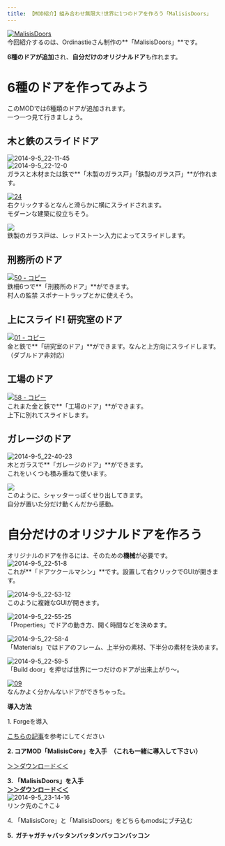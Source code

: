 ```yaml
---
title: 【MOD紹介】組み合わせ無限大!世界に1つのドアを作ろう「MalisisDoors」
---
```


[![MalisisDoors](https://cdn-ak.f.st-hatena.com/images/fotolife/s/sasigume/20210208/20210208141107.png)](#5/a/5a987635.png "MalisisDoors")  
今回紹介するのは、Ordinastieさん制作の**「MalisisDoors」**です。

**6種のドアが追加**され、**自分だけのオリジナルドア**も作れます。

# 6種のドアを作ってみよう

このMODでは6種類のドアが追加されます。  
一つ一つ見て行きましょう。

## 木と鉄のスライドドア

![2014-9-5_22-11-45](https://cdn-ak.f.st-hatena.com/images/fotolife/s/sasigume/20210208/20210208142018.jpg)  
![2014-9-5_22-12-0](https://cdn-ak.f.st-hatena.com/images/fotolife/s/sasigume/20210208/20210208155317.jpg)  
ガラスと木材または鉄で**「木製のガラス戸」「鉄製のガラス戸」**が作れます。

[![24](https://cdn-ak.f.st-hatena.com/images/fotolife/s/sasigume/20210208/20210208154918.png)](#b/5/b5838949.png "24")  
右クリックするとなんと滑らかに横にスライドされます。  
モダーンな建築に役立ちそう。

![](https://cdn-ak.f.st-hatena.com/images/fotolife/s/sasigume/20210208/20210208074742.gif)  
鉄製のガラス戸は、レッドストーン入力によってスライドします。

## 刑務所のドア

[![50 - コピー](https://cdn-ak.f.st-hatena.com/images/fotolife/s/sasigume/20210208/20210208140028.png)](#4/f/4f48a203.png "50 - コピー")  
鉄柵6つで**「刑務所のドア」**ができます。  
村人の監禁 スポナートラップとかに使えそう。

## 上にスライド! 研究室のドア

[![01 - コピー](https://cdn-ak.f.st-hatena.com/images/fotolife/s/sasigume/20210208/20210208162331.png)](#d/8/d846d71c.png "01 - コピー")  
金と鉄で**「研究室のドア」**ができます。なんと上方向にスライドします。（ダブルドア非対応）

## 工場のドア

[![58 - コピー](https://cdn-ak.f.st-hatena.com/images/fotolife/s/sasigume/20210208/20210208154314.png)](#a/f/afc5d4fd.png "58 - コピー")  
これまた金と鉄で**「工場のドア」**ができます。  
上下に別れてスライドします。

## ガレージのドア

![2014-9-5_22-40-23](https://cdn-ak.f.st-hatena.com/images/fotolife/s/sasigume/20210208/20210208150250.jpg)  
木とガラスで**「ガレージのドア」**ができます。  
これをいくつも積み重ねて使います。

![](https://cdn-ak.f.st-hatena.com/images/fotolife/s/sasigume/20210208/20210208074809.gif)  
このように、シャッターっぽくせり出してきます。  
自分が置いた分だけ動くんだから感動。

# 自分だけのオリジナルドアを作ろう

オリジナルのドアを作るには、そのための**機械**が必要です。  
![2014-9-5_22-51-8](https://cdn-ak.f.st-hatena.com/images/fotolife/s/sasigume/20210208/20210208150321.jpg)  
これが**「ドアツクールマシン」**です。設置して右クリックでGUIが開きます。

![2014-9-5_22-53-12](https://cdn-ak.f.st-hatena.com/images/fotolife/s/sasigume/20210208/20210208155937.jpg)  
このように複雑なGUIが開きます。

![2014-9-5_22-55-25](https://cdn-ak.f.st-hatena.com/images/fotolife/s/sasigume/20210208/20210208154828.jpg)  
「Properties」でドアの動き方、開く時間などを決めます。

![2014-9-5_22-58-4](https://cdn-ak.f.st-hatena.com/images/fotolife/s/sasigume/20210208/20210208130409.jpg)  
「Materials」ではドアのフレーム、上半分の素材、下半分の素材を決めます。

![2014-9-5_22-59-5](https://cdn-ak.f.st-hatena.com/images/fotolife/s/sasigume/20210208/20210208124857.jpg)  
「Build door」を押せば世界に一つだけのドアが出来上がり～。

[![09](https://www.napoan.com/wp-content/uploads/imgs/8/5/852a9882.png)](#8/5/852a9882.png "09")  
なんかよく分かんないドアができちゃった。

**導入方法**

1\. Forgeを導入

[こちらの記事](/new-way-to-install-mod/)を参考にしてください

**2\. コアMOD「MalisisCore」を入手　（これも一緒に導入して下さい）**

[＞＞ダウンロード＜＜](http://minecraft.curseforge.com/mc-mods/223896-malisiscore "前提となるコアMODです。")

**3\. 「MalisisDoors」を入手**  
**[＞＞ダウンロード＜＜](http://www.minecraftforum.net/forums/mapping-and-modding/minecraft-mods/2076338-1-7-2-1-7-10-forge-malisisdoors-1-7-10-1-1)**  
![2014-9-5_23-14-16](https://cdn-ak.f.st-hatena.com/images/fotolife/s/sasigume/20210208/20210208133836.jpg)  
リンク先のこ↑こ↓

4\. 「MalisisCore」と「MalisisDoors」をどちらもmodsにブチ込む  
  
**5\.  ガチャガチャバッタンバッタンバッコンバッコン**
